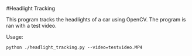 #Headlight Tracking

This program tracks the headlights of a car using OpenCV. The program is ran with a test video.

Usage:

```
python ./headlight_tracking.py --video=testvideo.MP4
```
